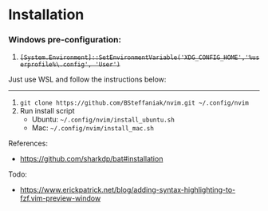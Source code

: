 # Installation

### Windows pre-configuration:

1. ~~`[System.Environment]::SetEnvironmentVariable('XDG_CONFIG_HOME','%userprofile%\.config', 'User')`~~

Just use WSL and follow the instructions below:

--------------------------------

1. `git clone https://github.com/BSteffaniak/nvim.git ~/.config/nvim`
1. Run install script
    * Ubuntu: `~/.config/nvim/install_ubuntu.sh`
    * Mac: `~/.config/nvim/install_mac.sh`

References:

 * https://github.com/sharkdp/bat#installation

Todo:

 * https://www.erickpatrick.net/blog/adding-syntax-highlighting-to-fzf.vim-preview-window
